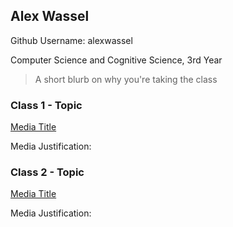 
## Alex Wassel
Github Username: alexwassel

Computer Science and Cognitive Science, 3rd Year

> A short blurb on why you're taking the class


### Class 1 - Topic

[Media Title](link.com/to-media)

Media Justification:

### Class 2 - Topic

[Media Title](link.com/to-media)

Media Justification:
